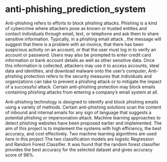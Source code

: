 # anti-phishing_prediction_system
Anti-phishing refers to efforts to block phishing attacks. Phishing is a kind of cybercrime where attackers pose as known or trusted entities and contact individuals through email, text, or telephone and ask them to share sensitive information. Typically, in a phishing email attack , the message will suggest that there is a problem with an invoice, that there has been suspicious activity on an account, or that the user must log in to verify an account or password. Users may also be prompted to enter credit card information or bank account details as well as other sensitive data. Once this information is collected, attackers may use it to access accounts, steal data and identities, and download malware onto the user’s computer,
Anti-phishing protection refers to the security measures that individuals and organizations can take to prevent a phishing attack or to mitigate the impact of a successful attack. Certain anti-phishing protection may block emails containing phishing attacks from entering a company’s email system at all.

Anti-phishing technology is designed to identify and block phishing emails using a variety of methods. Certain anti-phishing solutions scan the content of inbound and internal emails for any sign of language that suggests a potential phishing or impersonation attack.
Machine learning approaches to detect phishing websites have been proposed earlier and implemented. The aim of this project is to implement the systems with high efficiency, the best accuracy, and cost effectively. Two machine learning algorithms are used here in this project The two classification models are logistic Regression and Random Forest Classifier. It was found that the random forest classifier provides the best accuracy for the selected dataset and gives accuracy score of 98%.

